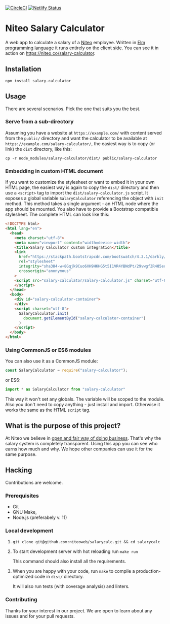 [![CircleCI](https://circleci.com/gh/niteoweb/salarycalc.svg?style=svg)](https://circleci.com/gh/niteoweb/salarycalc)
[![Netlify Status](https://api.netlify.com/api/v1/badges/cccd17ab-57b5-48f2-8f5d-203432b99502/deploy-status)](https://app.netlify.com/sites/salarycalculator/deploys)

# Niteo Salary Calculator

A web app to calculate a salary of a [Niteo](https://niteo.co/) employee. Written in [Elm programming language](https://elm-lang.org/) it runs entirely on the client side. You can see it in action on https://niteo.co/salary-calculator.

## Installation

```shell
npm install salary-calculator
```

## Usage

There are several scenarios. Pick the one that suits you the best.

### Serve from a sub-directory

Assuming you have a website at `https://example.com/` with content served from the `public/` directory and want the calculator to be available at `https://example.com/salary-calculator/`, the easiest way is to copy (or link) the `dist` directory, like this:

```shell
cp -r node_modules/salary-calculator/dist/ public/salary-calculator
```

### Embedding in custom HTML document

If you want to customize the stylesheet or want to embed it in your own HTML page, the easiest way is again to copy the `dist/` directory and then use a `<script>` tag to import the `dist/salary-calculator.js` script. It exposes a global variable `SalaryCalculator` referencing the object with `init` method. This method takes a single argument - an HTML node where the app should be mounted. You also have to provide a Bootstrap compatible stylesheet. The complete HTML can look like this:

```html
<!DOCTYPE html>
<html lang="en">
  <head>
    <meta charset="utf-8">
    <meta name="viewport" content="width=device-width">
    <title>Salary Calculator custom integration</title>
    <link
      href="https://stackpath.bootstrapcdn.com/bootswatch/4.3.1/darkly/bootstrap.min.css"
      rel="stylesheet"
      integrity="sha384-w+8Gqjk9Cuo6XH9HKHG5t5I1VR4YBNdPt/29vwgfZR485eoEJZ8rJRbm3TR32P6k"
      crossorigin="anonymous"
    >
    <script src="salary-calculator/salary-calculator.js" charset="utf-8">
    </script>
  </head>
  <body>
    <div id="salary-calculator-container">
    </div>
    <script charset="utf-8">
      SalaryCalculator.init(
        document.getElementById("salary-calculator-container")
      )
    </script>
  </body>
</html>
```

### Using CommonJS or ES6 modules

You can also use it as a CommonJS module:

```js
const SalaryCalculator = require("salary-calculator");
```

or ES6:


```js
import * as SalaryCalculator from "salary-calculator"
```

This way it won't set any globals. The variable will be scoped to the module. Also you don't need to copy anything - just install and import. Otherwise it works the same as the HTML `script` tag.

## What is the purpose of this project?

At Niteo we believe in [open and fair way of doing business](https://niteo.co/about). That's why the salary system is completely transparent. Using this app you can see who earns how much and why. We hope other companies can use it for the same purpose.

## Hacking

Contributions are welcome.

### Prerequisites

- Git
- GNU Make,
- Node.js (preferabely v. 11)

### Local development

1.  `git clone git@github.com:niteoweb/salarycalc.git && cd salarycalc`

1.  To start development server with hot reloading run `make run`

    This command should also install all the requirements.

1.  When you are happy with your code, run `make` to compile a production-optimized code in `dist/` directory.

    It will also run tests (with coverage analysis) and linters.

### Contributing

Thanks for your interest in our project. We are open to learn about any issues and for your pull requests.
